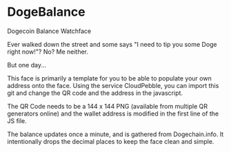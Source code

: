 DogeBalance
===========

Dogecoin Balance Watchface

Ever walked down the street and some says "I need to tip you some Doge right now!"? No? Me neither.

But one day...

This face is primarily a template for you to be able to populate your own address onto the face. Using the service CloudPebble, you can import this git and change the QR code and the address in the javascript.

The QR Code needs to be a 144 x 144 PNG (available from multiple QR generators online) and the wallet address is modified in the first line of the JS file.

The balance updates once a minute, and is gathered from Dogechain.info. It intentionally drops the decimal places to keep the face clean and simple.
